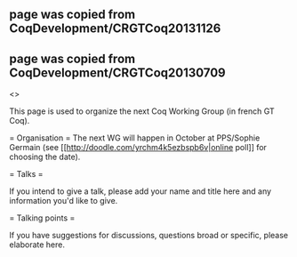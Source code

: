 ## page was copied from CoqDevelopment/CRGTCoq20131126
## page was copied from CoqDevelopment/CRGTCoq20130709
<<TableOfContents>>

This page is used to organize the next Coq Working Group (in french GT Coq).

= Organisation =
The next WG will happen in October at PPS/Sophie Germain (see [[http://doodle.com/yrchm4k5ezbspb6v|online poll]] for choosing the date).

= Talks =

If you intend to give a talk, please add your name and title here and any information you'd like to give.


= Talking points =

If you have suggestions for discussions, questions broad or specific, please elaborate here.
